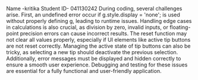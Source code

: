 Name -kritika
Student ID- 041130242
During coding, several challenges  arise. First, an undefined error  occur if g.style.display = 'none'; is used without properly defining g, leading to runtime issues. Handling edge cases in calculations is also crucial, as division by zero, invalid inputs, or floating-point precision errors can cause incorrect results. The reset function may not clear all values properly, especially if UI elements like active tip buttons are not reset correctly. Managing the active state of tip buttons can also be tricky, as selecting a new tip should deactivate the previous selection. Additionally, error messages must be displayed and hidden correctly to ensure a smooth user experience. Debugging and testing for these issues are essential for a fully functional and user-friendly application.
